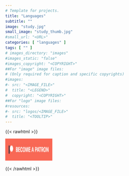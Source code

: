 ```yaml
---
# Template for projects.
title: "Languages"
subtitle: ""
image: "study.jpg"
small_image: "study_thumb.jpg"
#small_url: "<URL>"
categories: [ "languages" ]
tags: [ "" ]
# images_directory: "images"
#images_static: "false"
#images_copyright: "<COPYRIGHT>"
##For "image" image files:
# (Only required for caption and specific copyrights)
#images:
#- src: "<IMAGE_FILE>"
#  title: "<LEGEND>"
#  copyright: "<COPYRIGHT>"
##For "logo" image files:
#resources:
#- src: "logos/<IMAGE_FILE>"
#  title: "<TOOLTIP>"
---
```




{{< rawhtml >}}
<p>
    <a href="https://www.patreon.com/cathalSeoin?fan_landing=true" target="_blank">
        <img alt="Please consider becoming a Patron" src="become_a_patron_small.jpg"
        width="150" height="70">
     </a>
</p>
{{< /rawhtml >}}
